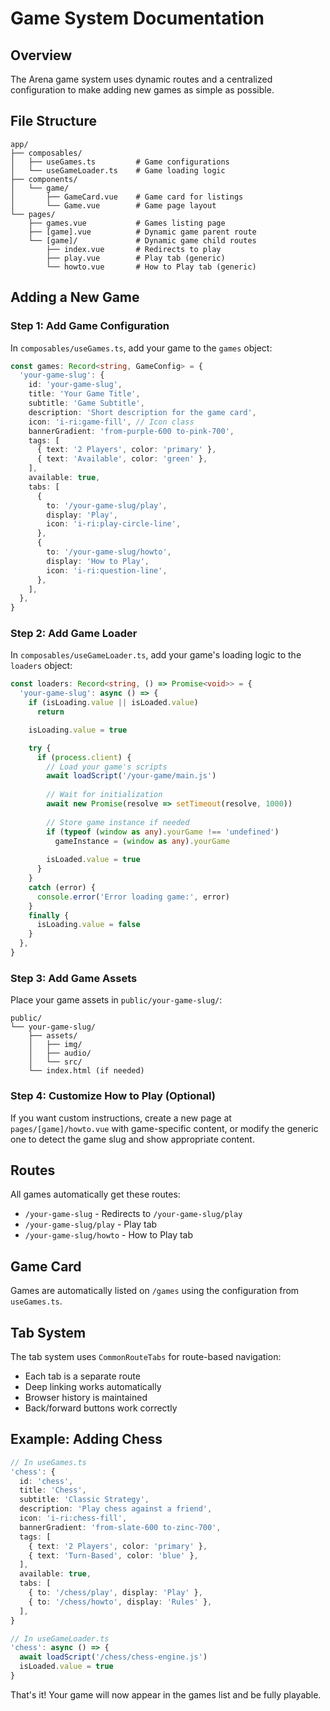 # Game System Documentation

## Overview

The Arena game system uses dynamic routes and a centralized configuration to make adding new games as simple as possible.

## File Structure

```
app/
├── composables/
│   ├── useGames.ts         # Game configurations
│   └── useGameLoader.ts    # Game loading logic
├── components/
│   └── game/
│       ├── GameCard.vue    # Game card for listings
│       └── Game.vue        # Game page layout
└── pages/
    ├── games.vue           # Games listing page
    ├── [game].vue          # Dynamic game parent route
    └── [game]/             # Dynamic game child routes
        ├── index.vue       # Redirects to play
        ├── play.vue        # Play tab (generic)
        └── howto.vue       # How to Play tab (generic)
```

## Adding a New Game

### Step 1: Add Game Configuration

In `composables/useGames.ts`, add your game to the `games` object:

```typescript
const games: Record<string, GameConfig> = {
  'your-game-slug': {
    id: 'your-game-slug',
    title: 'Your Game Title',
    subtitle: 'Game Subtitle',
    description: 'Short description for the game card',
    icon: 'i-ri:game-fill', // Icon class
    bannerGradient: 'from-purple-600 to-pink-700',
    tags: [
      { text: '2 Players', color: 'primary' },
      { text: 'Available', color: 'green' },
    ],
    available: true,
    tabs: [
      {
        to: '/your-game-slug/play',
        display: 'Play',
        icon: 'i-ri:play-circle-line',
      },
      {
        to: '/your-game-slug/howto',
        display: 'How to Play',
        icon: 'i-ri:question-line',
      },
    ],
  },
}
```

### Step 2: Add Game Loader

In `composables/useGameLoader.ts`, add your game's loading logic to the `loaders` object:

```typescript
const loaders: Record<string, () => Promise<void>> = {
  'your-game-slug': async () => {
    if (isLoading.value || isLoaded.value)
      return

    isLoading.value = true

    try {
      if (process.client) {
        // Load your game's scripts
        await loadScript('/your-game/main.js')
        
        // Wait for initialization
        await new Promise(resolve => setTimeout(resolve, 1000))
        
        // Store game instance if needed
        if (typeof (window as any).yourGame !== 'undefined')
          gameInstance = (window as any).yourGame
        
        isLoaded.value = true
      }
    }
    catch (error) {
      console.error('Error loading game:', error)
    }
    finally {
      isLoading.value = false
    }
  },
}
```

### Step 3: Add Game Assets

Place your game assets in `public/your-game-slug/`:

```
public/
└── your-game-slug/
    ├── assets/
    │   ├── img/
    │   ├── audio/
    │   └── src/
    └── index.html (if needed)
```

### Step 4: Customize How to Play (Optional)

If you want custom instructions, create a new page at `pages/[game]/howto.vue` with game-specific content, or modify the generic one to detect the game slug and show appropriate content.

## Routes

All games automatically get these routes:

- `/your-game-slug` - Redirects to `/your-game-slug/play`
- `/your-game-slug/play` - Play tab
- `/your-game-slug/howto` - How to Play tab

## Game Card

Games are automatically listed on `/games` using the configuration from `useGames.ts`.

## Tab System

The tab system uses `CommonRouteTabs` for route-based navigation:
- Each tab is a separate route
- Deep linking works automatically
- Browser history is maintained
- Back/forward buttons work correctly

## Example: Adding Chess

```typescript
// In useGames.ts
'chess': {
  id: 'chess',
  title: 'Chess',
  subtitle: 'Classic Strategy',
  description: 'Play chess against a friend',
  icon: 'i-ri:chess-fill',
  bannerGradient: 'from-slate-600 to-zinc-700',
  tags: [
    { text: '2 Players', color: 'primary' },
    { text: 'Turn-Based', color: 'blue' },
  ],
  available: true,
  tabs: [
    { to: '/chess/play', display: 'Play' },
    { to: '/chess/howto', display: 'Rules' },
  ],
}

// In useGameLoader.ts
'chess': async () => {
  await loadScript('/chess/chess-engine.js')
  isLoaded.value = true
}
```

That's it! Your game will now appear in the games list and be fully playable.

